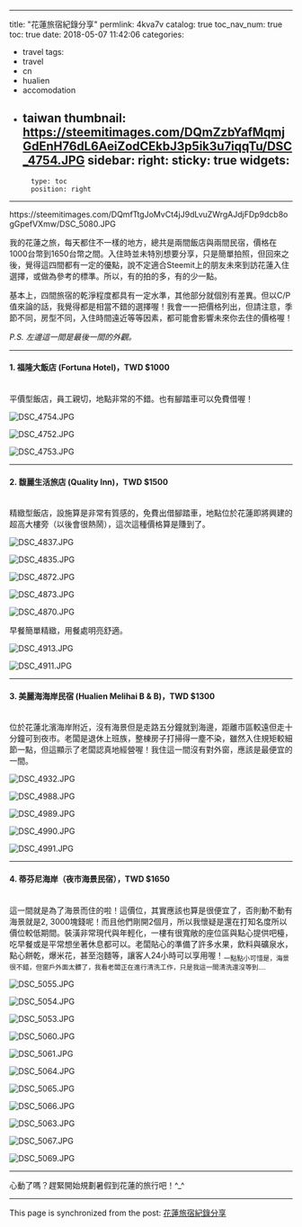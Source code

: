 
---
title: "花蓮旅宿紀錄分享"
permlink: 4kva7v
catalog: true
toc_nav_num: true
toc: true
date: 2018-05-07 11:42:06
categories:
- travel
tags:
- travel
- cn
- hualien
- accomodation
- taiwan
thumbnail: https://steemitimages.com/DQmZzbYafMqmjGdEnH76dL6AeiZodCEkbJ3p5ik3u7iqqTu/DSC_4754.JPG
sidebar:
    right:
        sticky: true
widgets:
    -
        type: toc
        position: right
---


<div class=pull-left>https://steemitimages.com/DQmfTtgJoMvCt4jJ9dLvuZWrgAJdjFDp9dcb8ogGpefVXmw/DSC_5080.JPG</div>

我的花蓮之旅，每天都住不一樣的地方，總共是兩間飯店與兩間民宿，價格在1000台幣到1650台幣之間。入住時並未特別想要分享，只是簡單拍照，但回來之後，覺得這四間都有一定的優點，說不定適合Steemit上的朋友未來到訪花蓮入住選擇，或做為參考的標準。所以，有的拍的多，有的少一點。

基本上，四間旅宿的乾淨程度都具有一定水準，其他部分就個別有差異。但以C/P值來論的話，我覺得都是相當不錯的選擇喔！我會一一把價格列出，但請注意，季節不同，房型不同，入住時間遠近等等因素，都可能會影響未來你去住的價格喔！

*P.S. 左邊這一間是最後一間的外觀。*

*****

#### 1. 福隆大飯店 (Fortuna Hotel)，TWD $1000

<br>平價型飯店，員工親切，地點非常的不錯。也有腳踏車可以免費借喔！

![DSC_4754.JPG](https://steemitimages.com/DQmZzbYafMqmjGdEnH76dL6AeiZodCEkbJ3p5ik3u7iqqTu/DSC_4754.JPG)

![DSC_4752.JPG](https://steemitimages.com/DQmaSeKTp4n9WZYkPv6mds4uoiCJ19uYzLYRCBsRjqPkhCY/DSC_4752.JPG)

![DSC_4753.JPG](https://steemitimages.com/DQmW8QFhGzaeiJFEjp1ynDAcfkD2zVBvwwMxpanM3MLMvEj/DSC_4753.JPG)


****

#### 2. 馥麗生活旅店 (Quality Inn)，TWD $1500

<br>精緻型飯店，設施算是非常有質感的，免費出借腳踏車，地點位於花蓮即將興建的超高大樓旁（以後會很熱鬧），這次這種價格算是賺到了。

![DSC_4837.JPG](https://steemitimages.com/DQmNzkduHpUpSqVwULbEsLf9zGDnJ6E1cHzgV9ox6nhu2p3/DSC_4837.JPG)

![DSC_4835.JPG](https://steemitimages.com/DQmVYYkmi7q8Ld6xxcC5VGcntex1RSPdT573UtRUsbrKwLd/DSC_4835.JPG)

![DSC_4872.JPG](https://steemitimages.com/DQmYuQ1xsNSGUF1y3MymiAKre4Zr678QYG7oRNtDjATSCtJ/DSC_4872.JPG)

![DSC_4873.JPG](https://steemitimages.com/DQmaJDy8RATPC6F3tPZMyQJ6tDmtre3hzN8DetATkq95Umn/DSC_4873.JPG)

![DSC_4870.JPG](https://steemitimages.com/DQmQMayxVkjcqP247ay6a5jSEfS7i3512rRJhb2k1t6jifA/DSC_4870.JPG)

早餐簡單精緻，用餐處明亮舒適。

![DSC_4913.JPG](https://steemitimages.com/DQmdWb8wPsqrdrtESJhM6bPeAak1fPSTxK3KR8bwtKVz9NA/DSC_4913.JPG)

![DSC_4911.JPG](https://steemitimages.com/DQmfX18C4yJKxv4WpfdzkddFSJY98n8Rnxq7QquYonKUNnu/DSC_4911.JPG)

*****

#### 3. 美麗海海岸民宿 (Hualien Melihai B & B)，TWD $1300

<br>位於花蓮北濱海岸附近，沒有海景但是走路五分鐘就到海邊，距離市區較遠但走十分鐘可到夜市。老闆是退休上班族，整棟房子打掃得一塵不染，雖然入住規矩較細節一點，但這顯示了老闆認真地經營喔！我住這一間沒有對外窗，應該是最便宜的一間。

![DSC_4932.JPG](https://steemitimages.com/DQmcQyF51vtrYj23sdrvSUVNLwr7RSZdUNkP2Y9sAwa1zu9/DSC_4932.JPG)

![DSC_4988.JPG](https://steemitimages.com/DQmTFtZD6MFxVrbH8g2ddBVypQRQVu6q27w1DCd6e1PqQuP/DSC_4988.JPG)

![DSC_4989.JPG](https://steemitimages.com/DQmXbVz6Zvd1gucvcABWQX5c364MFVqruCspSVfwC4TS2Gw/DSC_4989.JPG)

![DSC_4990.JPG](https://steemitimages.com/DQmXiJA6yhnuE47QwNSAdHoBHr7h3kRZF9PyeBZu7ndsmmd/DSC_4990.JPG)

![DSC_4991.JPG](https://steemitimages.com/DQmR2V9mZasxMeGN8awPvaTY1pDSzjKM7FvvAqXyEgeMRuB/DSC_4991.JPG)

*****

#### 4. 蒂芬尼海岸（夜市海景民宿），TWD $1650

<br>這一間就是為了海景而住的啦！這價位，其實應該也算是很便宜了，否則動不動有海景就是2, 3000塊錢呢！而且他們剛開2個月，所以我懷疑是還在打知名度所以價位較低期間。裝潢非常現代與年輕化，一樓有很寬敞的座位區與點心提供吧檯，吃早餐或是平常想坐著休息都可以。老闆貼心的準備了許多水果，飲料與礦泉水，點心餅乾，爆米花，甚至泡麵等，讓客人24小時可以享用喔！<sub>一點點小可惜是，海景很不錯，但窗戶外面太髒了，我看老闆正在進行清洗工作，只是我這一間清洗還沒等到....</sub>

![DSC_5055.JPG](https://steemitimages.com/DQmcrXTKFoWkn5wsRdEyEgbS74bKjH2z73LNBM7EwGqXC51/DSC_5055.JPG)

![DSC_5054.JPG](https://steemitimages.com/DQmc9DmdnGjMLMZsQzotNsbMDgkSSk9otfKgkPRRJErWCk5/DSC_5054.JPG)

![DSC_5053.JPG](https://steemitimages.com/DQmdArPJkULnZ1qQnLxgUXjuusq4R67D6GPQbVkJuyVVfPj/DSC_5053.JPG)

![DSC_5060.JPG](https://steemitimages.com/DQmd8EeLLysvJKSUKBLfVpwp1uXErJPc9AhJCSvrSn62VvV/DSC_5060.JPG)

![DSC_5061.JPG](https://steemitimages.com/DQmZRxhpXH2CzHSf4Q9SPJZyBe5maZseogZZMyadBzfVG1Y/DSC_5061.JPG)

![DSC_5064.JPG](https://steemitimages.com/DQmYamHykj3L7p9CLNfpzEnDawyt7UMDCcAhaGA6DAKEWPM/DSC_5064.JPG)

![DSC_5065.JPG](https://steemitimages.com/DQmZfx1SpG9QHW81EkX68neu8ur2mvEdSMBEtrrJTwXMdEc/DSC_5065.JPG)

![DSC_5066.JPG](https://steemitimages.com/DQmdaLdzw5vCoPBEyxYv6KXPD6RqNRziS1BuuAM4vYbMK9M/DSC_5066.JPG)

![DSC_5063.JPG](https://steemitimages.com/DQmWQ5yAxx6GW8JaD3yPccU1DiRdsv8Rs5JWW5kzzHSq6yx/DSC_5063.JPG)

![DSC_5067.JPG](https://steemitimages.com/DQmQL5swNdB4JTpSGPrY5hoMr6miDVA5zycURUmGdk8mgsG/DSC_5067.JPG)

![DSC_5069.JPG](https://steemitimages.com/DQmPpqcdfXqj4BgsMfqeqA2gQn4nHPr9PKrwPCt9QChSL3N/DSC_5069.JPG)

****

心動了嗎？趕緊開始規劃暑假到花蓮的旅行吧！^_^

- - -

This page is synchronized from the post: [花蓮旅宿紀錄分享](https://steemit.com/@deanliu/4kva7v)
